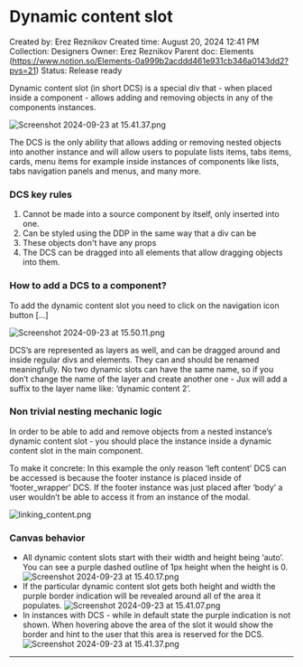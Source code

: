 # Dynamic content slot

Created by: Erez Reznikov
Created time: August 20, 2024 12:41 PM
Collection: Designers
Owner: Erez Reznikov
Parent doc: Elements (https://www.notion.so/Elements-0a999b2acddd461e931cb346a0143dd2?pvs=21)
Status: Release ready

Dynamic content slot (in short DCS) is a special div that - when placed inside a component - allows adding and removing objects in any of the components instances.

![Screenshot 2024-09-23 at 15.41.37.png](Dynamic%20content%20slot%20328661e9d9fb49ce924fddcdb1ecc777/placeholder.png)

The DCS is the only ability that allows adding or removing nested objects into another instance and will allow users to populate lists items, tabs items, cards, menu items for example inside instances of components like lists, tabs navigation panels and menus, and many more.

### DCS key rules

1. Cannot be made into a source component by itself, only inserted into one.
2. Can be styled using the DDP in the same way that a div can be
3. These objects don't have any props
4. The DCS can be dragged into all elements that allow dragging objects into them.

### How to add a DCS to a component?

To add the dynamic content slot you need to click on the navigation icon button […]

![Screenshot 2024-09-23 at 15.50.11.png](Dynamic%20content%20slot%20328661e9d9fb49ce924fddcdb1ecc777/dynamic_content_slot_guidelines.png)

DCS’s are represented as layers as well, and can be dragged around and inside regular divs and elements. They can and should be renamed meaningfully. No two dynamic slots can have the same name, so if you don’t change the name of the layer and create another one - Jux will add a suffix to the layer name like: ‘dynamic content 2’.

### Non trivial nesting mechanic logic

In order to be able to add and remove objects from a nested instance’s dynamic content slot - you should place the instance inside a dynamic content slot in the main component.

To make it concrete: In this example the only reason ‘left content’ DCS can be accessed is because the footer instance is placed inside of ‘footer_wrapper’ DCS. If the footer instance was just placed after ‘body’ a user wouldn’t be able to access it from an instance of the modal.

![linking_content.png](Dynamic%20content%20slot%20328661e9d9fb49ce924fddcdb1ecc777/linking_content.png)

### Canvas behavior

- All dynamic content slots start with their width and height being ‘auto’. You can see a purple dashed outline of 1px height when the height is 0.
  ![Screenshot 2024-09-23 at 15.40.17.png](Dynamic%20content%20slot%20328661e9d9fb49ce924fddcdb1ecc777/canvas_behavior.png)
- If the particular dynamic content slot gets both height and width the purple border indication will be revealed around all of the area it populates.
  ![Screenshot 2024-09-23 at 15.41.07.png](Dynamic%20content%20slot%20328661e9d9fb49ce924fddcdb1ecc777/slots_width_height.png)
- In instances with DCS - while in default state the purple indication is not shown. When hovering above the area of the slot it would show the border and hint to the user that this area is reserved for the DCS.
  ![Screenshot 2024-09-23 at 15.41.37.png](Dynamic%20content%20slot%20328661e9d9fb49ce924fddcdb1ecc777/placeholder.png)

---
